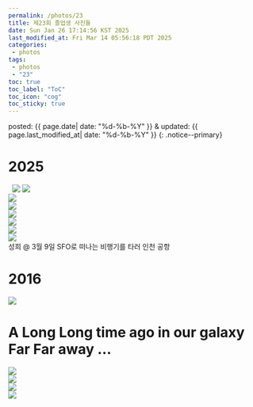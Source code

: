 ```yaml
---
permalink: /photos/23
title: 제23회 졸업생 사진들
date: Sun Jan 26 17:14:56 KST 2025
last_modified_at: Fri Mar 14 05:56:18 PDT 2025
categories:
 - photos
tags:
 - photos
 - "23"
toc: true
toc_label: "ToC"
toc_icon: "cog"
toc_sticky: true
---
```


posted: {{ page.date| date: "%d-%b-%Y" }}
&amp;
updated: {{ page.last_modified_at| date: "%d-%b-%Y" }}
{: .notice--primary}

# 2025

<div class="img-container-justified">
&nbsp;
<img src="/resource/23/photos/KakaoTalk_Photo_2025-03-13-09-07-24 002.jpeg">
<img src="/resource/23/photos/KakaoTalk_Photo_2025-03-13-09-07-16 001.jpeg">
&nbsp;
</div>

<div class="img-container">
<img src="/resource/23/photos/KakaoTalk_Photo_2025-03-13-09-08-07.jpeg">
</div>

<div class="img-container">
<img src="/resource/23/photos/KakaoTalk_Photo_2025-03-11-05-40-27-4.jpeg">
</div>

<div class="img-container">
<img src="/resource/23/photos/KakaoTalk_Photo_2025-03-11-05-40-27-3.jpeg">
</div>

<div class="img-container">
<img src="/resource/23/photos/KakaoTalk_Photo_2025-03-11-05-40-27-7.jpeg">
</div>

<div class="img-container">
<img src="/resource/23/photos/KakaoTalk_Photo_2025-03-11-05-40-27-5.jpeg">
</div>

<div class="img-container">
<img src="/resource/23/photos/KakaoTalk_Photo_2025-03-11-05-40-27-10.jpeg">
</div>
<figcaption>
성희 @ 3월 9일 SFO로 떠나는 비행기를 타러 인천 공항
</figcaption>

# 2016

<div class="img-container">
<img src="/resource/23/photos/KakaoTalk_Photo_2025-03-13-17-11-12.jpeg">
</div>

# A Long Long time ago in our galaxy Far Far away &hellip;

<!--div class="fig-container">
<figure style="max-width: 90%;"-->
<div class="img-container">
<img src="/resource/23/photos/KakaoTalk_Photo_2025-01-23-20-26-39.jpeg">
</div>
<!--figcaption>
이화영 쌤 반
</figcaption>
</figure>
</div-->

<div class="img-container">
<img src="/resource/23/photos/KakaoTalk_Photo_2025-01-23-20-31-21.jpeg">
</div>

<div class="img-container">
<img src="/resource/23/photos/KakaoTalk_Photo_2025-01-23-22-01-26.jpeg">
</div>

<div class="img-container">
<img src="/resource/23/photos/KakaoTalk_Photo_2025-01-23-22-01-59.jpeg">
</div>

